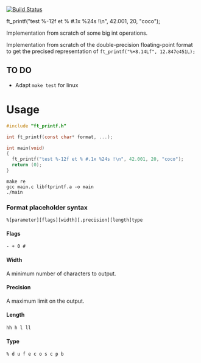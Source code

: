 [![Build Status](https://travis-ci.org/hugohow/ft_printf.svg?branch=master)](https://travis-ci.org/hugohow/ft_printf)

ft_printf("test %-12f et % #.1x %24s !\n", 42.001, 20, "coco");

Implementation from scratch of some big int operations.

Implementation from scratch of the double-precision floating-point format to get the precised representation of 
`ft_printf("%+8.14Lf", 12.847e451L);`

## TO DO

- Adapt `make test` for linux

# Usage

``` C
#include "ft_printf.h"

int ft_printf(const char* format, ...);

int main(void)
{
  ft_printf("test %-12f et % #.1x %24s !\n", 42.001, 20, "coco");
  return (0);
}
```

```
make re
gcc main.c libftprintf.a -o main
./main
```

### Format placeholder syntax

```
%[parameter][flags][width][.precision][length]type
```

#### Flags

`- + 0 #`

#### Width

A minimum number of characters to output.

#### Precision

A maximum limit on the output.

#### Length

`hh h l ll`

#### Type

`% d u f e c o s c p b`
